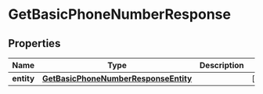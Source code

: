 

# GetBasicPhoneNumberResponse


## Properties

| Name | Type | Description | Notes |
|------------ | ------------- | ------------- | -------------|
|**entity** | [**GetBasicPhoneNumberResponseEntity**](GetBasicPhoneNumberResponseEntity.md) |  |  [optional] |



